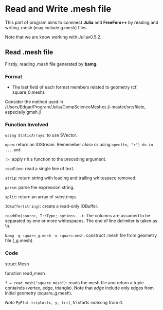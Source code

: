 # Read and Write .mesh file
This part of program aims to connnect **Julia** and **FreeFem++** by reading and writing .mesh (may include g.mesh) files.

Note that we are know working with Juliav0.5.2.
## Read .mesh file
Firstly, reading .mesh file generated by **bamg**.
### Format

* The last field of each format members related to geometry (cf. square_0.mesh).

Consider the method used in /Users/Edgar/Program/Julia/CompScienceMeshes.jl-master/src/fileio, especially gmsh.jl

### Function Involved
`using StaticArrays`: to use SVector.

`open`: return an IOStream. Rememeber *close* or using 
`open(fn, "r") do io ... end`.

`|>`: apply r.h.s function to the preceding argument.

`readline`: read a single line of text.

`strip`: return string with leading and trailing whitespace removed.

`parse`: parse the expression string.

`split`: return an array of substrings.

`IOBuffer(string)`: create a read-only IOBuffer.

`readdlm(source, T::Type; options...)`: The columns are assumed to be separated by one or more whitespaces. The end of line delimiter is taken as \n.

`bamg -g square_g.mesh -o square.mesh`: construct .mesh file from geometry file (_g.mesh).

### Code
struct Mesh

function read_mesh

`f = read_mesh("square.mesh")`: reads the mesh file and return a tuple containds (vertex, edge, triangle). Note that *edge* include only edges from initial geometry (square_g.mesh).

*Note* `PyPlot.triplot(x, y, tri)`, *tri* starts indexing from *0*.
